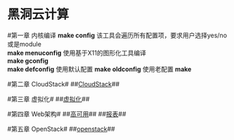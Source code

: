 黑洞云计算
=====

#第一章 内核编译
   **make config** 该工具会遍历所有配置项，要求用户选择yes/no或是module  
   **make menuconfig**  使用基于X11的图形化工具编译  
   **make gconfig**  
   **make defconfig**  使用默认配置
   **make oldconfig**  使用老配置
   **make**

#第二章 CloudStack#
##[CloudStack](./cloudstack.md)##

#第三章 虚拟化#
##[虚拟化](./虚拟化.md)##
 
#第四章 Web架构#
##[高可用](./高可用.md)##
##[报表](./报表.md)##

#第五章 OpenStack#
##[openstack](./OpenStack.md)##
